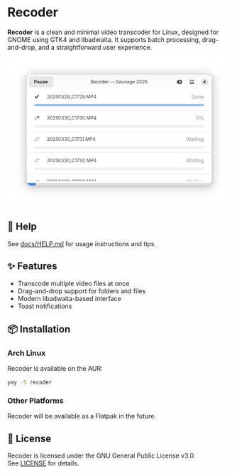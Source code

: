 # Recoder

**Recoder** is a clean and minimal video transcoder for Linux, designed for GNOME using GTK4 and libadwaita. It supports batch processing, drag-and-drop, and a straightforward user experience.

![Screenshot of Recoder](docs/screenshot-3.png)

## 📖 Help

See [docs/HELP.md](docs/HELP.md) for usage instructions and tips.

## ✨ Features

- Transcode multiple video files at once
- Drag-and-drop support for folders and files
- Modern libadwaita-based interface
- Toast notifications

## 📦 Installation

### Arch Linux

Recoder is available on the AUR:

```bash
yay -S recoder
```

### Other Platforms

Recoder will be available as a Flatpak in the future.

## 📄 License

Recoder is licensed under the GNU General Public License v3.0.  
See [LICENSE](LICENSE) for details.
